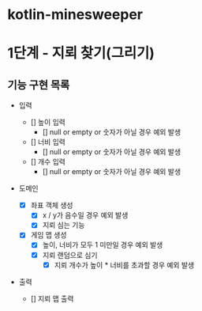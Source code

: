# kotlin-minesweeper

# 1단계 - 지뢰 찾기(그리기)
## 기능 구현 목록
- 입력
  - [] 높이 입력
    - [] null or empty or 숫자가 아닐 경우 예외 발생
  - [] 너비 입력
    - [] null or empty or 숫자가 아닐 경우 예외 발생
  - [] 개수 입력
    - [] null or empty or 숫자가 아닐 경우 예외 발생
 
- 도메인
  - [x] 좌표 객체 생성
    - [x] x / y가 음수일 경우 예외 발생
    - [x] 지뢰 심는 기능
  - [x] 게임 맵 생성
    - [x] 높이, 너비가 모두 1 미만일 경우 예외 발생
    - [x] 지뢰 랜덤으로 심기
      - [x] 지뢰 개수가 높이 * 너비를 초과할 경우 예외 발생

- 출력
  - [] 지뢰 맵 출력
